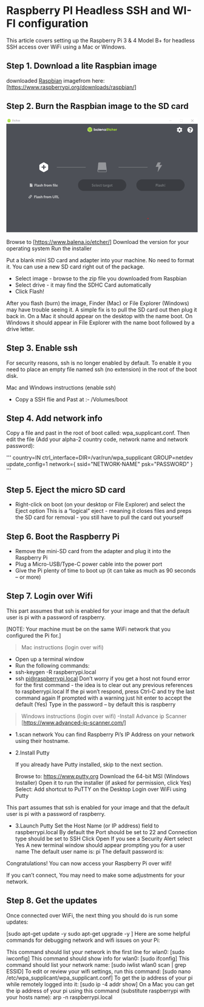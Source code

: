# Raspberry PI Headless SSH and WI-FI configuration 

This article covers setting up the Raspberry Pi 3 & 4 Model B+ for headless SSH access over WiFi using a Mac or Windows.


## Step 1. Download a lite Raspbian image
downloaded [Raspbian](https://www.raspberrypi.org/downloads/raspbian/) imagefrom here:
[https://www.raspberrypi.org/downloads/raspbian/]

## Step 2. Burn the Raspbian image to the SD card
 ![Balena Etcher](/Etcher.png)

Browse to [https://www.balena.io/etcher/]
Download the version for your operating system
Run the installer

Put a blank mini SD card and adapter into your machine. No need to format it. You can use a new SD card right out of the package.

- Select image - browse to the zip file you downloaded from Raspbian
- Select drive - it may find the SDHC Card automatically
- Click Flash!

After you flash (burn) the image, Finder (Mac) or File Explorer (Windows) may have trouble seeing it. A simple fix is to pull the SD card out then plug it back in. On a Mac it should appear on the desktop with the name boot. On Windows it should appear in File Explorer with the name boot followed by a drive letter.


 
## Step 3. Enable ssh
For security reasons, ssh is no longer enabled by default. To enable it you need to place an empty file named ssh (no extension) in the root of the boot disk.

 Mac and Windows instructions (enable ssh)
- Copy a SSH flie and Past at :- /Volumes/boot

## Step 4. Add network info
Copy a file and past in the root of boot called: wpa_supplicant.conf. Then edit the file (Add your alpha-2 country code, network name and network password):

'''
        country=IN
        ctrl_interface=DIR=/var/run/wpa_supplicant GROUP=netdev
        update_config=1
        network={
        ssid="NETWORK-NAME"
        psk="PASSWORD"
        }
'''
## Step 5. Eject the micro SD card
- Right-click on boot (on your desktop or File Explorer) and select the Eject option
This is a “logical” eject - meaning it closes files and preps the SD card for removal - you still have to pull the card out yourself
## Step 6. Boot the Raspberry Pi
- Remove the mini-SD card from the adapter and plug it into the Raspberry Pi
- Plug a Micro-USB/Type-C power cable into the power port
- Give the Pi plenty of time to boot up (it can take as much as 90 seconds – or more)

 
## Step 7. Login over Wifi
 This part assumes that ssh is enabled for your image and that the default user is pi with a password of raspberry.

[NOTE: Your machine must be on the same WiFi network that you configured the Pi for.]

> Mac instructions (login over wifi)
- Open up a terminal window
- Run the following commands:
- ssh-keygen -R raspberrypi.local
- ssh pi@raspberrypi.local
Don’t worry if you get a host not found error for the first command - the idea is to clear out any previous references to raspberrypi.local
If the pi won’t respond, press Ctrl-C and try the last command again
If prompted with a warning just hit enter to accept the default (Yes)
Type in the password – by default this is raspberry
> Windows instructions (login over wifi)
-Install Advance ip Scanner
 [https://www.advanced-ip-scanner.com/]
- 1.scan network
You can find Raspberry Pi’s IP Address on your network using their hostname.

- 2.Install Putty

    If you already have Putty installed, skip to the next section.

    Browse to: https://www.putty.org
    Download the 64-bit MSI (Windows Installer)
    Open it to run the installer (if asked for permission, click Yes)
    Select: Add shortcut to PuTTY on the Desktop
    Login over WiFi using Putty

This part assumes that ssh is enabled for your image and that the default user is pi with a password of raspberry.

- 3.Launch Putty
    Set the Host Name (or IP address) field to raspberrypi.local
    By default the Port should be set to 22 and Connection type should be set to SSH
    Click Open
    If you see a Security Alert select Yes
    A new terminal window should appear prompting you for a user name
    The default user name is: pi
    The default password is: 
    
Congratulations! You can now access your Raspberry Pi over wifi!

If you can’t connect, You may need to make some adjustments for your network.

## Step 8. Get the updates
Once connected over WiFi, the next thing you should do is run some updates:

[sudo apt-get update -y
sudo apt-get upgrade -y
]
Here are some helpful commands for debugging network and wifi issues on your Pi:

This command should list your network in the first line for wlan0:
[sudo iwconfig]
This command should show info for wlan0:
[sudo ifconfig]
This command should list your network name:
[sudo iwlist wlan0 scan | grep ESSID]
To edit or review your wifi settings, run this command:
[sudo nano /etc/wpa_supplicant/wpa_supplicant.conf]
To get the ip address of your pi while remotely logged into it:
[sudo ip -4 addr show]
On a Mac you can get the ip address of your pi using this command (substitute raspberrypi with your hosts name):
arp -n raspberrypi.local
